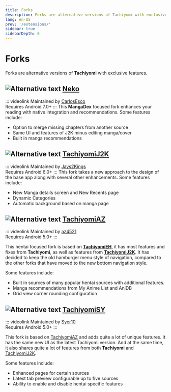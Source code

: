 ```yaml
---
title: Forks
description: Forks are alternative versions of Tachiyomi with exclusive features.
lang: en-US
prev: '/extensions/'
sidebar: true
sidebarDepth: 0
---
```


# Forks
Forks are alternative versions of **Tachiyomi** with exclusive features.

## ![Alternative text](https://tachiyomi.org/icons/logo.svg) [Neko](/forks/neko)
::: videolink
Maintained by [CarlosEsco](https://github.com/CarlosEsco)
<br>Requires Android 7.0+
:::
This **MangaDex** focused fork enhances your reading with native integration and recommendations.
Some features include:
* Option to merge missing chapters from another source
* Same UI and features of J2K minus editing manga/cover
* Built in manga recommendations

## ![Alternative text](https://tachiyomi.org/icons/logo.svg) [TachiyomiJ2K](/forks/tachiyomi-j2-k)
::: videolink
Maintained by [Jays2Kings](https://github.com/Jays2Kings)
<br>Requires Android 6.0+
:::
This fork takes a new approach to the design of the base app along with several other enhancements.
Some features include:
* New Manga details screen and New Recents page
* Dynamic Categories
* Automatic background based on manga page

## ![Alternative text](https://tachiyomi.org/icons/logo.svg) [TachiyomiAZ](/forks/tachiyomi-az)
::: videolink
Maintained by [az4521](https://github.com/az4521)
<br>Requires Android 5.0+
:::

This hentai focused fork is based on **[TachiyomiEH](/forks/tachiyomi-eh)**, it has most features and fixes from **Tachiyomi**, as well as features from **[TachiyomiJ2K](/forks/tachiyomi-j2-k)**. It has decided to keep the old hamburger menu style of navigation, compared to the other forks that have moved to the new bottom navigation style.

Some features include:
* Built in sources of many popular hentai sources with additional features.
* Manga recommendations from My Anime List and AniDB
* Grid view corner rounding configuration

## ![Alternative text](https://tachiyomi.org/icons/logo.svg) [TachiyomiSY](/forks/tachiyomi-sy)
::: videolink
Maintained by [Syer10](https://github.com/jobobby04)
<br>Requires Android 5.0+
:::

This fork is based on [TachiyomiAZ](/forks/tachiyomi-az) and adds quite a lot of unique features. It has the same new UI as the latest Tachiyomi version. And at the same time, it also shares quite a lot of features from both **Tachiyomi** and [TachiyomiJ2K](/forks/tachiyomi-j2-k).

Some features include:
* Enhanced pages for certain sources
* Latest tab preview configurable up to five sources
* Ability to enable and disable hentai specific features
